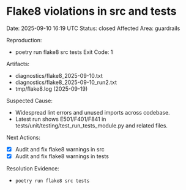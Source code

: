 # Flake8 violations in src and tests
Date: 2025-09-10 16:19 UTC
Status: closed
Affected Area: guardrails

Reproduction:
  - poetry run flake8 src tests
Exit Code: 1

Artifacts:
  - diagnostics/flake8_2025-09-10.txt
  - diagnostics/flake8_2025-09-10_run2.txt
  - tmp/flake8.log (2025-09-19)

Suspected Cause:
  - Widespread lint errors and unused imports across codebase.
  - Latest run shows E501/F401/F841 in tests/unit/testing/test_run_tests_module.py and related files.

Next Actions:
  - [x] Audit and fix flake8 warnings in src
  - [x] Audit and fix flake8 warnings in tests

Resolution Evidence:
  - `poetry run flake8 src tests`
